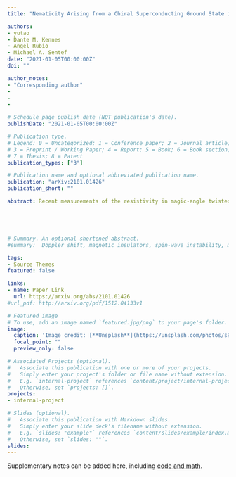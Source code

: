 ```yaml
---
title: "Nematicity Arising from a Chiral Superconducting Ground State in Magic-Angle Twisted Bilayer Graphene under In-Plane Magnetic Fields"

authors:
- yutao
- Dante M. Kennes
- Angel Rubio
- Michael A. Sentef
date: "2021-01-05T00:00:00Z"
doi: ""

author_notes:
- "Corresponding author"
-
-
-

# Schedule page publish date (NOT publication's date).
publishDate: "2021-01-05T00:00:00Z"

# Publication type.
# Legend: 0 = Uncategorized; 1 = Conference paper; 2 = Journal article;
# 3 = Preprint / Working Paper; 4 = Report; 5 = Book; 6 = Book section;
# 7 = Thesis; 8 = Patent
publication_types: ["3"]

# Publication name and optional abbreviated publication name.
publication: "arXiv:2101.01426"
publication_short: ""

abstract: Recent measurements of the resistivity in magic-angle twisted bilayer graphene near the superconducting transition temperature show two-fold anisotropy or nematicity when changing the direction of an in-plane magnetic field [Cao \textit{et al.}, arXiv:2004.04148]. This was interpreted as strong evidence for exotic nematic superconductivity instead of the widely proposed chiral superconductivity. Counter-intuitively, we demonstrate that in two-dimensional chiral superconductors the in-plane magnetic field can hybridize the two chiral superconducting order parameters to induce a phase that shows nematicity in the transport response. Its paraconductivity is modulated as cos(2θB), with θB being the direction of the in-plane magnetic field, consistent with experiment in twisted bilayer graphene. We therefore suggest that, surprisingly, the nematic response reported by Cao \textit{et al.} could provide experimental support for, instead of ruling out, a chiral superconducting state.





# Summary. An optional shortened abstract.
#summary:  Doppler shift, magnetic insulators, spin-wave instability, magnon-magnon interactions.

tags:
- Source Themes
featured: false

links:
- name: Paper Link
  url: https://arxiv.org/abs/2101.01426
#url_pdf: http://arxiv.org/pdf/1512.04133v1

# Featured image
# To use, add an image named `featured.jpg/png` to your page's folder. 
image:
  caption: 'Image credit: [**Unsplash**](https://unsplash.com/photos/s9CC2SKySJM)'
  focal_point: ""
  preview_only: false

# Associated Projects (optional).
#   Associate this publication with one or more of your projects.
#   Simply enter your project's folder or file name without extension.
#   E.g. `internal-project` references `content/project/internal-project/index.md`.
#   Otherwise, set `projects: []`.
projects:
- internal-project

# Slides (optional).
#   Associate this publication with Markdown slides.
#   Simply enter your slide deck's filename without extension.
#   E.g. `slides: "example"` references `content/slides/example/index.md`.
#   Otherwise, set `slides: ""`.
slides:
---
```


Supplementary notes can be added here, including [code and math](https://sourcethemes.com/academic/docs/writing-markdown-latex/).
